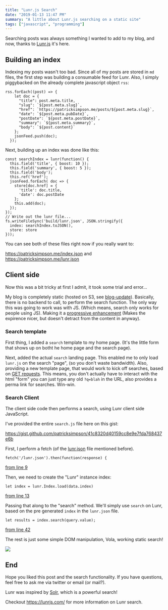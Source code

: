 ```yaml
---
title: "Lunr.js Search"
date: "2019-01-13 11:47 PM"
summary: "A little about Lunr.js searching on a static site"
tags: ["javascript", "programming"]
---
```


Searching posts was always something I wanted to add to my blog, and now,
thanks to [Lunr.js](https://lunrjs.com) it's here.

## Building an index

Indexing my posts wasn't too bad. Since all of my posts are stored in `md` files,
the first step was building a consumable feed for Lunr. Also, I simply piggybacked on the already
complete javascript object `rss`:

    rss.forEach((post) => {
        let doc = {
          "title": post.meta.title,
          "slug": `${post.meta.slug}`,
          "href": `https://patricksimpson.me/posts/${post.meta.slug}`,
          "date": `${post.meta.pubDate}`,
          "postDate": `${post.meta.postDate}`,
          "summary": `${post.meta.summary}`,
          "body": `${post.content}`
        };
        jsonFeed.push(doc);
      });

Next, building up an index was done like this:

    const searchIndex = lunr(function() {
      this.field('title', { boost: 10 });
      this.field('summary', { boost: 5 });
      this.field('body');
      this.ref('href');
      jsonFeed.forEach( doc => {
        store[doc.href] = {
          'title': doc.title,
          'date': doc.postDate
        };
        this.add(doc);
      });
    });
    // Write out the lunr file...
    fs.writeFileSync('build/lunr.json', JSON.stringify({
      index: searchIndex.toJSON(),
      store: store
    }));

You can see both of these files right now if you really want to:

https://patricksimpson.me/index.json and https://patricksimpson.me/lunr.json

## Client side

Now this was a bit tricky at first I admit, it took some trial and error...

My blog is completely static (hosted on S3, see [blog-update](https://patricksimpson.me/posts/blog-update/)). Basically, there is no backend to call, to perform the search function.
The only way this was going to work was with JS. (Which means, search only works for people using JS). Making it a [progressive enhancement](https://en.wikipedia.org/wiki/Progressive_enhancement) (Makes the expirence nicer, but doesn't detract from the content in anyway).

### Search template

First thing, I added a `search` template to my home page. (It's the little form that shows up on botht he home page and the search page).

Next, added the actual `search` landing page. This enabled me to only load `lunr.js` on the search "page", (so you don't waste bandwidth).
Also, providing a new template page, that would work to kick off searches, based on [GET requests](https://developer.mozilla.org/en-US/docs/Web/HTTP/Methods). This means, you don't actually
have to interact with the html "form" you can just type any old `?q=blah` in the URL, also provides a perma link for searches. Win-win.

### Search Client

The client side code then performs a search, using Lunr client side JavaScript.

I've provided the entire `search.js` file here on this gist:

https://gist.github.com/patricksimpson/41c8320d40159cc8e9e7fda768437e6b

First, I perform a fetch (of the [lunr.json](https://patricksimpson.me/lunr.json) file mentioned before).

    fetch('/lunr.json').then(function(response) {

[from line 9](https://gist.github.com/patricksimpson/41c8320d40159cc8e9e7fda768437e6b#file-static-search-js-L9)

Then, we need to create the "Lunr" instance index:


    let index = lunr.Index.load(data.index)

[from line 13](https://gist.github.com/patricksimpson/41c8320d40159cc8e9e7fda768437e6b#file-static-search-js-L13)

Passing that along to the "search" method. We'll simply use `search` on Lunr, based on the pre generated `index` in the `lunr.json` file.

    let results = index.search(query.value);

[from line 42](https://gist.github.com/patricksimpson/41c8320d40159cc8e9e7fda768437e6b#file-static-search-js-L42)

The rest is just some simple DOM manipulation, Vola, working static search!

![](http://g.recordit.co/RTKrDJg80U.gif)

## End

Hope you liked this post and the search functionality. If you have questions, feel free to ask me via twitter or email (or mail?).

Lunr was inspired by [Solr](https://lucene.apache.org/solr/), which is a powerful search!

Checkout https://lunrjs.com/ for more information on Lunr search.
